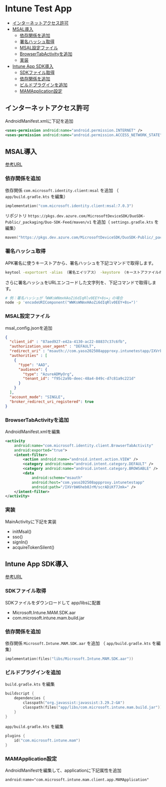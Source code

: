 <!-- omit in toc -->
# Intune Test App

- [インターネットアクセス許可](#インターネットアクセス許可)
- [MSAL導入](#msal導入)
  - [依存関係を追加](#依存関係を追加)
  - [署名ハッシュ取得](#署名ハッシュ取得)
  - [MSAL設定ファイル](#msal設定ファイル)
  - [BrowserTabActivityを追加](#browsertabactivityを追加)
  - [実装](#実装)
- [Intune App SDK導入](#intune-app-sdk導入)
  - [SDKファイル取得](#sdkファイル取得)
  - [依存関係を追加](#依存関係を追加-1)
  - [ビルドプラグインを追加](#ビルドプラグインを追加)
  - [MAMApplication設定](#mamapplication設定)

## インターネットアクセス許可

AndroidManifest.xmlに下記を追加

```xml:app/src/main/AndroidManifest.xml
<uses-permission android:name="android.permission.INTERNET" />
<uses-permission android:name="android.permission.ACCESS_NETWORK_STATE" />
```

## MSAL導入

[参考URL](https://github.com/AzureAD/microsoft-authentication-library-for-android)

### 依存関係を追加

依存関係 `com.microsoft.identity.client:msal` を追加 （ `app/build.gradle.kts` を編集）

```kotlin:app/build.gradle.kts
implementation("com.microsoft.identity.client:msal:7.0.3")
```

リポジトリ `https://pkgs.dev.azure.com/MicrosoftDeviceSDK/DuoSDK-Public/_packaging/Duo-SDK-Feed/maven/v1` を追加（ `settings.gradle.kts` を編集）

```kotlin:settings.gradle.kts
maven("https://pkgs.dev.azure.com/MicrosoftDeviceSDK/DuoSDK-Public/_packaging/Duo-SDK-Feed/maven/v1")
```

### 署名ハッシュ取得

APK署名に使うキーストアから、署名ハッシュを下記コマンドで取得します。

```sh
keytool -exportcert -alias （署名エイリアス） -keystore （キーストアファイルのパス） | openssl sha1 -binary | openssl base64
```

さらに署名ハッシュをURLエンコードした文字列を、下記コマンドで取得します。

```sh
# 例：署名ハッシュが「WWKsWNmxHAoZi6dIqRlv0EEY+8s=」の場合
node -p 'encodeURIComponent("WWKsWNmxHAoZi6dIqRlv0EEY+8s=")'
```

### MSAL設定ファイル

msal_config.jsonを追加

```json:app/src/main/res/raw/msal_config.json
{
  "client_id" : "87aed927-e42a-4130-ac22-88837c37c6fb",
  "authorization_user_agent" : "DEFAULT",
  "redirect_uri" : "msauth://com.yaso202508appproxy.intunetestapp/IXVrbW6heb0JrM%2FscrADiKf7Jmk%3D",
  "authorities" : [
    {
      "type": "AAD",
      "audience": {
        "type": "AzureADMyOrg",
        "tenant_id": "f95c2a9b-deec-48a4-849c-d7c81a9c221d"
      }
    }
  ],
  "account_mode": "SINGLE",
  "broker_redirect_uri_registered": true
}
```

### BrowserTabActivityを追加

AndroidManifest.xmlを編集

```xml:app/src/main/AndroidManifest.xml
<activity
    android:name="com.microsoft.identity.client.BrowserTabActivity"
    android:exported="true">
    <intent-filter>
        <action android:name="android.intent.action.VIEW" />
        <category android:name="android.intent.category.DEFAULT" />
        <category android:name="android.intent.category.BROWSABLE" />
        <data
            android:scheme="msauth"
            android:host="com.yaso202508appproxy.intunetestapp"
            android:path="/IXVrbW6heb0JrM/scrADiKf7Jmk=" />
    </intent-filter>
</activity>
```

### 実装

MainActivityに下記を実装

- initMsal()
- sso()
- signIn()
- acquireTokenSilent()

## Intune App SDK導入

[参考URL](https://learn.microsoft.com/ja-jp/intune/intune-service/developer/app-sdk-android-phase3)

### SDKファイル取得

SDKファイルをダウンロードして app/libsに配置

- Microsoft.Intune.MAM.SDK.aar
- com.microsoft.intune.mam.build.jar

### 依存関係を追加

依存関係 `Microsoft.Intune.MAM.SDK.aar` を追加 （ `app/build.gradle.kts` を編集）

```kotlin:app/build.gradle.kts
implementation(files("libs/Microsoft.Intune.MAM.SDK.aar"))
```

### ビルドプラグインを追加

`build.gradle.kts` を編集

```kotlin:build.gradle.kts
buildscript {
    dependencies {
        classpath("org.javassist:javassist:3.29.2-GA")
        classpath(files("app/libs/com.microsoft.intune.mam.build.jar"))
    }
}
```

`app/build.gradle.kts` を編集

```kotlin:app/build.gradle.kts
plugins {
    id("com.microsoft.intune.mam")
}
```

### MAMApplication設定

AndroidManifestを編集して、applicationに下記属性を追加

```xml
android:name="com.microsoft.intune.mam.client.app.MAMApplication"
```
